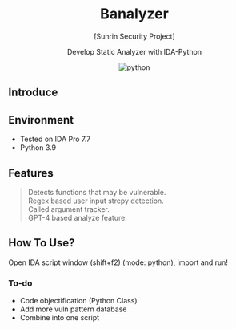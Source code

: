 <h1 align="center">Banalyzer</h1>

<p align="center"> [Sunrin Security Project] </p>
<p align="center"> Develop Static Analyzer with IDA-Python </p>
<p align="center"> <img alt="python" src="https://img.shields.io/badge/Python-3776AB.svg?&style=for-the-badge&logo=Python&logoColor=white"/> </p>

## Introduce

## Environment
- Tested on IDA Pro 7.7
- Python 3.9

## Features
> Detects functions that may be vulnerable.<br>
> Regex based user input strcpy detection.<br>
> Called argument tracker.<br>
> GPT-4 based analyze feature.<br>

## How To Use?
Open IDA script window (shift+f2) (mode: python), import and run!

### To-do
* Code objectification (Python Class)
* Add more vuln pattern database
* Combine into one script
